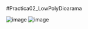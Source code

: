 #Practica02_LowPolyDioarama

![image](https://github.com/Joa9cv28/SimulacionPorComputadora--JoanineCordova/assets/142274946/fcc2da5a-c1fe-4ecc-a6dd-7d8b62f8db01)
![image](https://github.com/Joa9cv28/SimulacionPorComputadora--JoanineCordova/assets/142274946/d1283288-84e2-48aa-a437-24c28cde4331)
